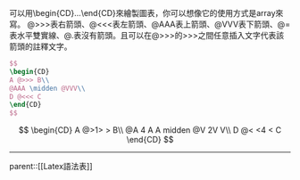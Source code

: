 可以用\\begin{CD}...\\end{CD}來繪製圖表，你可以想像它的使用方式是array來寫。
@>>>表右箭頭、@<<<表左箭頭、@AAA表上箭頭、@VVV表下箭頭、@=表水平雙實線、@.表沒有箭頭。且可以在@\>\>\>的\>\>\>之間任意插入文字代表該箭頭的註釋文字。
```latex
$$
\begin{CD}
A @>>> B\\
@AAA \midden @VVV\\
D @<<< C 
\end{CD}
$$
```
$$
\begin{CD}
A @>1> > B\\
@A 4 A A midden @V 2V V\\
D @< <4 < C 
\end{CD}
$$
- - -
parent::[[Latex語法表]]